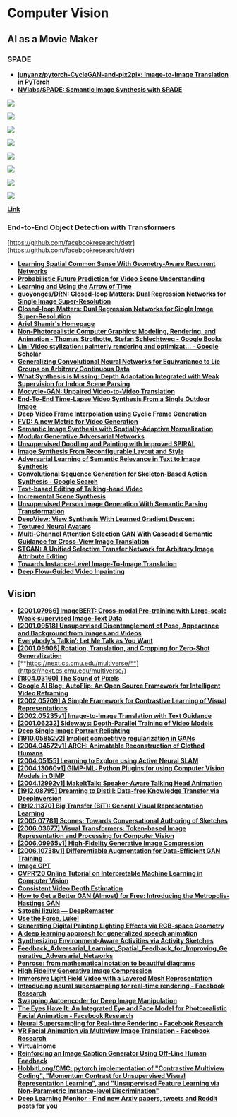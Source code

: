 # Computer Vision

## AI as a Movie Maker

### SPADE

* [**junyanz/pytorch-CycleGAN-and-pix2pix: Image-to-Image Translation in PyTorch**](https://github.com/junyanz/pytorch-CycleGAN-and-pix2pix)
* [**NVlabs/SPADE: Semantic Image Synthesis with SPADE**](https://github.com/NVlabs/SPADE)

![](images/2020-07-22-01-11-48.png)

![](images/2020-07-22-01-12-18.png)

![](<images/2020-07-22-01-13-07 (1).png>)

![](images/2020-07-22-01-13-30.png)

![](images/2020-07-22-01-14-19.png)

![](images/2020-07-22-01-16-12.png)

![](images/2020-07-22-01-17-57.png)

![](<images/2020-07-22-02-02-42 (1).png>)

[**Link**](https://arxiv.org/pdf/1711.07971.pdf)

### End-to-End Object Detection with Transformers

[https://github.com/facebookresearch/detr](https://github.com/facebookresearch/detr)

* [**Learning Spatial Common Sense With Geometry-Aware Recurrent Networks**](http://openaccess.thecvf.com/content\_CVPR\_2019/html/Tung\_Learning\_Spatial\_Common\_Sense\_With\_Geometry-Aware\_Recurrent\_Networks\_CVPR\_2019\_paper.html)
* [**Probabilistic Future Prediction for Video Scene Understanding**](https://arxiv.org/abs/2003.06409v1)
* [**Learning and Using the Arrow of Time**](http://openaccess.thecvf.com/content\_cvpr\_2018/papers/Wei\_Learning\_and\_Using\_CVPR\_2018\_paper.pdf)
* [**guoyongcs/DRN: Closed-loop Matters: Dual Regression Networks for Single Image Super-Resolution**](https://github.com/guoyongcs/DRN)
* [**Closed-loop Matters: Dual Regression Networks for Single Image Super-Resolution**](https://arxiv.org/abs/2003.07018.pdf)
* [**Ariel Shamir's Homepage**](http://www.faculty.idc.ac.il/arik/site/writeVideo.asp)
* [**Non-Photorealistic Computer Graphics: Modeling, Rendering, and Animation - Thomas Strothotte, Stefan Schlechtweg - Google Books**](https://books.google.co.in/books?hl=en\&lr=\&id=Kq\_dU65kngUC\&oi=fnd\&pg=PP2\&ots=vEmD9Rjr3i\&sig=LXVandqs4l0nLWDwDaNgSwa3XjY\&redir\_esc=y#v=onepage\&q\&f=false)
* [**Lin: Video stylization: painterly rendering and optimizat... - Google Scholar**](https://scholar.google.com/scholar?um=1\&ie=UTF-8\&lr\&cites=1538375253694513701)
* [**Generalizing Convolutional Neural Networks for Equivariance to Lie Groups on Arbitrary Continuous Data**](https://github.com/mfinzi/LieConv)
* [**What Synthesis is Missing: Depth Adaptation Integrated with Weak Supervision for Indoor Scene Parsing**](https://arxiv.org/abs/1903.09781.pdf)
* [**Mocycle-GAN: Unpaired Video-to-Video Translation**](https://arxiv.org/abs/1908.09514.pdf)
* [**End-To-End Time-Lapse Video Synthesis From a Single Outdoor Image**](http://openaccess.thecvf.com/content\_CVPR\_2019/papers/Nam\_End-To-End\_Time-Lapse\_Video\_Synthesis\_From\_a\_Single\_Outdoor\_Image\_CVPR\_2019\_paper.pdf)
* [**Deep Video Frame Interpolation using Cyclic Frame Generation**](https://www.citi.sinica.edu.tw/papers/yylin/6497-F.pdf)
* [**FVD: A new Metric for Video Generation**](https://openreview.net/forum?id=rylgEULtdN)
* [**Semantic Image Synthesis with Spatially-Adaptive Normalization**](https://arxiv.org/abs/1903.07291.pdf)
* [**Modular Generative Adversarial Networks**](http://openaccess.thecvf.com/content\_ECCV\_2018/papers/Bo\_Zhao\_Modular\_Generative\_Adversarial\_ECCV\_2018\_paper.pdf)
* [**Unsupervised Doodling and Painting with Improved SPIRAL**](https://learning-to-paint.github.io)
* [**Image Synthesis From Reconfigurable Layout and Style**](https://arxiv.org/abs/1908.07500.pdf)
* [**Adversarial Learning of Semantic Relevance in Text to Image Synthesis**](http://www.eecs.harvard.edu/\~htk/publication/2019-aaai-cha-gwon-kung.pdf)
* [**Convolutional Sequence Generation for Skeleton-Based Action Synthesis - Google Search**](https://www.google.com/search?q=Convolutional+Sequence+Generation+for+Skeleton-Based+Action+Synthesis\&rlz=1C1CHBF\_enUS858US858\&oq=Convolutional+Sequence+Generation+for+Skeleton-Based+Action+Synthesis\&aqs=chrome..69i57\&sourceid=chrome\&ie=UTF-8)
* [**Text-based Editing of Talking-head Video**](https://arxiv.org/abs/1906.01524.pdf)
* [**Incremental Scene Synthesis**](https://arxiv.org/abs/1811.12297.pdf)
* [**Unsupervised Person Image Generation With Semantic Parsing Transformation**](http://openaccess.thecvf.com/content\_CVPR\_2019/papers/Song\_Unsupervised\_Person\_Image\_Generation\_With\_Semantic\_Parsing\_Transformation\_CVPR\_2019\_paper.pdf)
* [**DeepView: View Synthesis With Learned Gradient Descent**](http://openaccess.thecvf.com/content\_CVPR\_2019/papers/Flynn\_DeepView\_View\_Synthesis\_With\_Learned\_Gradient\_Descent\_CVPR\_2019\_paper.pdf)
* [**Textured Neural Avatars**](http://openaccess.thecvf.com/content\_CVPR\_2019/papers/Shysheya\_Textured\_Neural\_Avatars\_CVPR\_2019\_paper.pdf)
* [**Multi-Channel Attention Selection GAN With Cascaded Semantic Guidance for Cross-View Image Translation**](http://openaccess.thecvf.com/content\_CVPR\_2019/papers/Tang\_Multi-Channel\_Attention\_Selection\_GAN\_With\_Cascaded\_Semantic\_Guidance\_for\_Cross-View\_CVPR\_2019\_paper.pdf)
* [**STGAN: A Unified Selective Transfer Network for Arbitrary Image Attribute Editing**](http://openaccess.thecvf.com/content\_CVPR\_2019/papers/Liu\_STGAN\_A\_Unified\_Selective\_Transfer\_Network\_for\_Arbitrary\_Image\_Attribute\_CVPR\_2019\_paper.pdf)
* [**Towards Instance-Level Image-To-Image Translation**](http://openaccess.thecvf.com/content\_CVPR\_2019/papers/Shen\_Towards\_Instance-Level\_Image-To-Image\_Translation\_CVPR\_2019\_paper.pdf)
* [**Deep Flow-Guided Video Inpainting**](http://openaccess.thecvf.com/content\_CVPR\_2019/papers/Xu\_Deep\_Flow-Guided\_Video\_Inpainting\_CVPR\_2019\_paper.pdf)

## Vision

* [**\[2001.07966\] ImageBERT: Cross-modal Pre-training with Large-scale Weak-supervised Image-Text Data**](https://arxiv.org/abs/2001.07966)
* [**\[2001.09518\] Unsupervised Disentanglement of Pose, Appearance and Background from Images and Videos**](https://arxiv.org/abs/2001.09518)
* [**Everybody’s Talkin’: Let Me Talk as You Want**](https://wywu.github.io/projects/EBT/EBT.html)
* [**\[2001.09908\] Rotation, Translation, and Cropping for Zero-Shot Generalization**](https://arxiv.org/abs/2001.09908)
* [**https://next.cs.cmu.edu/multiverse/**](https://next.cs.cmu.edu/multiverse/)
* [**\[1804.03160\] The Sound of Pixels**](https://arxiv.org/abs/1804.03160)
* [**Google AI Blog: AutoFlip: An Open Source Framework for Intelligent Video Reframing**](https://ai.googleblog.com/2020/02/autoflip-open-source-framework-for.html?m=1)
* [**\[2002.05709\] A Simple Framework for Contrastive Learning of Visual Representations**](https://arxiv.org/abs/2002.05709)
* [**\[2002.05235v1\] Image-to-Image Translation with Text Guidance**](https://arxiv.org/abs/2002.05235v1)
* [**\[2001.06232\] Sideways: Depth-Parallel Training of Video Models**](https://arxiv.org/abs/2001.06232)
* [**Deep Single Image Portrait Relighting**](https://zhhoper.github.io/dpr.html)
* [**\[1910.05852v2\] Implicit competitive regularization in GANs**](https://arxiv.org/abs/1910.05852v2)
* [**\[2004.04572v1\] ARCH: Animatable Reconstruction of Clothed Humans**](https://arxiv.org/abs/2004.04572v1)
* [**\[2004.05155\] Learning to Explore using Active Neural SLAM**](https://arxiv.org/abs/2004.05155)
* [**\[2004.13060v1\] GIMP-ML: Python Plugins for using Computer Vision Models in GIMP**](https://arxiv.org/abs/2004.13060v1)
* [**\[2004.12992v1\] MakeItTalk: Speaker-Aware Talking Head Animation**](https://arxiv.org/abs/2004.12992v1)
* [**\[1912.08795\] Dreaming to Distill: Data-free Knowledge Transfer via DeepInversion**](https://arxiv.org/abs/1912.08795)
* [**\[1912.11370\] Big Transfer (BiT): General Visual Representation Learning**](https://arxiv.org/abs/1912.11370)
* [**\[2005.07781\] Scones: Towards Conversational Authoring of Sketches**](https://arxiv.org/abs/2005.07781)
* [**\[2006.03677\] Visual Transformers: Token-based Image Representation and Processing for Computer Vision**](https://arxiv.org/abs/2006.03677)
* [**\[2006.09965v1\] High-Fidelity Generative Image Compression**](https://arxiv.org/abs/2006.09965v1)
* [**\[2006.10738v1\] Differentiable Augmentation for Data-Efficient GAN Training**](https://arxiv.org/abs/2006.10738v1)
* [**Image GPT**](https://openai.com/blog/image-gpt/)
* [**CVPR'20 Online Tutorial on Interpretable Machine Learning in Computer Vision**](https://interpretablevision.github.io)
* [**Consistent Video Depth Estimation**](https://roxanneluo.github.io/Consistent-Video-Depth-Estimation/)
* [**How to Get a Better GAN (Almost) for Free: Introducing the Metropolis-Hastings GAN** ](https://eng.uber.com/mh-gan/)
* [**Satoshi Iizuka — DeepRemaster**](http://iizuka.cs.tsukuba.ac.jp/projects/remastering/en/index.html)
* [**Use the Force, Luke!**](https://ehsanik.github.io/forcecvpr2020/)
* [**Generating Digital Painting Lighting Effects via RGB-space Geometry**](https://lllyasviel.github.io/PaintingLight/)
* [ **A deep learning approach for generalized speech animation**](https://dl.acm.org/doi/pdf/10.1145/3072959.3073699)
* [**Synthesizing Environment-Aware Activities via Activity Sketches**](https://andrewliao11.github.io/project/env-program/)
* [**Feedback\_Adversarial\_Learning\_Spatial\_Feedback\_for\_Improving\_Generative\_Adversarial\_Networks**](https://openaccess.thecvf.com/content\_CVPR\_2019/papers/Huh\_Feedback\_Adversarial\_Learning\_Spatial\_Feedback\_for\_Improving\_Generative\_Adversarial\_Networks\_CVPR\_2019\_paper.pdf)
* [**Penrose: from mathematical notation to beautiful diagrams**](https://penrose.ink/siggraph20.html)
* [**High Fidelity Generative Image Compression**](https://hific.github.io)
* [**Immersive Light Field Video with a Layered Mesh Representation**](https://augmentedperception.github.io/deepviewvideo/)
* [**Introducing neural supersampling for real-time rendering - Facebook Research**](https://research.fb.com/blog/2020/07/introducing-neural-supersampling-for-real-time-rendering/)
* [**Swapping Autoencoder for Deep Image Manipulation**](https://taesung.me/SwappingAutoencoder/)
* [**The Eyes Have It: An Integrated Eye and Face Model for Photorealistic Facial Animation - Facebook Research**](https://research.fb.com/publications/the-eyes-have-it-an-integrated-eye-and-face-model-for-photorealistic-facial-animation/)
* [**Neural Supersampling for Real-time Rendering - Facebook Research**](https://research.fb.com/publications/neural-supersampling-for-real-time-rendering/)
* [**VR Facial Animation via Multiview Image Translation - Facebook Research**](https://research.fb.com/publications/vr-facial-animation-via-multiview-image-translation/)
* [**VirtualHome**](http://virtual-home.org)
* [**Reinforcing an Image Caption Generator Using Off-Line Human Feedback**](https://arxiv.org/abs/1911.09753.pdf)
* [**HobbitLong/CMC: pytorch implementation of "Contrastive Multiview Coding", "Momentum Contrast for Unsupervised Visual Representation Learning", and "Unsupervised Feature Learning via Non-Parametric Instance-level Discrimination"**](https://github.com/HobbitLong/CMC)
* [**Deep Learning Monitor - Find new Arxiv papers, tweets and Reddit posts for you**](https://deeplearn.org)
